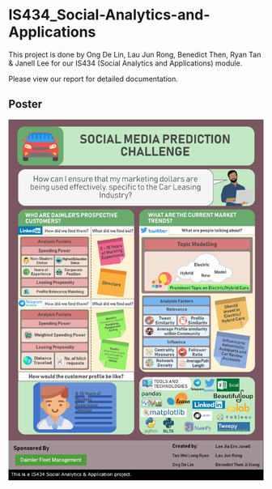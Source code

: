 # IS434_Social-Analytics-and-Applications

This project is done by Ong De Lin, Lau Jun Rong, Benedict Then, Ryan Tan & Janell Lee for our IS434 (Social Analytics and Applications) module.

Please view our report for detailed documentation.

## Poster
![Poster](https://raw.githubusercontent.com/delinhquent/IS434_Social-Analytics-and-Applications/master/IS434_G2_Group10_Project_Poster.png)
